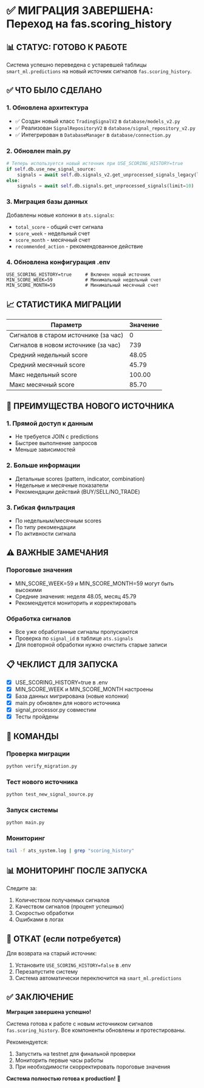 # ✅ МИГРАЦИЯ ЗАВЕРШЕНА: Переход на fas.scoring_history

## 📊 СТАТУС: ГОТОВО К РАБОТЕ

Система успешно переведена с устаревшей таблицы `smart_ml.predictions` на новый источник сигналов `fas.scoring_history`.

## ✅ ЧТО БЫЛО СДЕЛАНО

### 1. Обновлена архитектура
- ✅ Создан новый класс `TradingSignalV2` в `database/models_v2.py`
- ✅ Реализован `SignalRepositoryV2` в `database/signal_repository_v2.py`
- ✅ Интегрирован в `DatabaseManager` в `database/connection.py`

### 2. Обновлен main.py
```python
# Теперь используется новый источник при USE_SCORING_HISTORY=true
if self.db.use_new_signal_source:
    signals = await self.db.signals_v2.get_unprocessed_signals_legacy(limit=10)
else:
    signals = await self.db.signals.get_unprocessed_signals(limit=10)
```

### 3. Миграция базы данных
Добавлены новые колонки в `ats.signals`:
- `total_score` - общий счет сигнала
- `score_week` - недельный счет
- `score_month` - месячный счет  
- `recommended_action` - рекомендованное действие

### 4. Обновлена конфигурация .env
```env
USE_SCORING_HISTORY=true     # Включен новый источник
MIN_SCORE_WEEK=59            # Минимальный недельный счет
MIN_SCORE_MONTH=59           # Минимальный месячный счет
```

## 📈 СТАТИСТИКА МИГРАЦИИ

| Параметр | Значение |
|----------|----------|
| Сигналов в старом источнике (за час) | 0 |
| Сигналов в новом источнике (за час) | 739 |
| Средний недельный score | 48.05 |
| Средний месячный score | 45.79 |
| Макс недельный score | 100.00 |
| Макс месячный score | 85.70 |

## 🎯 ПРЕИМУЩЕСТВА НОВОГО ИСТОЧНИКА

### 1. Прямой доступ к данным
- Не требуется JOIN с predictions
- Быстрее выполнение запросов
- Меньше зависимостей

### 2. Больше информации
- Детальные scores (pattern, indicator, combination)
- Недельные и месячные показатели
- Рекомендации действий (BUY/SELL/NO_TRADE)

### 3. Гибкая фильтрация
- По недельным/месячным scores
- По типу рекомендации
- По активности сигнала

## ⚠️ ВАЖНЫЕ ЗАМЕЧАНИЯ

### Пороговые значения
- MIN_SCORE_WEEK=59 и MIN_SCORE_MONTH=59 могут быть высокими
- Средние значения: неделя 48.05, месяц 45.79
- Рекомендуется мониторить и корректировать

### Обработка сигналов
- Все уже обработанные сигналы пропускаются
- Проверка по `signal_id` в таблице `ats.signals`
- Для повторной обработки нужно очистить старые записи

## 📋 ЧЕКЛИСТ ДЛЯ ЗАПУСКА

- [x] USE_SCORING_HISTORY=true в .env
- [x] MIN_SCORE_WEEK и MIN_SCORE_MONTH настроены
- [x] База данных мигрирована (новые колонки)
- [x] main.py обновлен для нового источника
- [x] signal_processor.py совместим
- [x] Тесты пройдены

## 🚀 КОМАНДЫ

### Проверка миграции
```bash
python verify_migration.py
```

### Тест нового источника
```bash
python test_new_signal_source.py
```

### Запуск системы
```bash
python main.py
```

### Мониторинг
```bash
tail -f ats_system.log | grep "scoring_history"
```

## 📊 МОНИТОРИНГ ПОСЛЕ ЗАПУСКА

Следите за:
1. Количеством получаемых сигналов
2. Качеством сигналов (процент успешных)
3. Скоростью обработки
4. Ошибками в логах

## 🔄 ОТКАТ (если потребуется)

Для возврата на старый источник:
1. Установите `USE_SCORING_HISTORY=false` в .env
2. Перезапустите систему
3. Система автоматически переключится на `smart_ml.predictions`

## ✅ ЗАКЛЮЧЕНИЕ

**Миграция завершена успешно!**

Система готова к работе с новым источником сигналов `fas.scoring_history`. Все компоненты обновлены и протестированы. 

Рекомендуется:
1. Запустить на testnet для финальной проверки
2. Мониторить первые часы работы
3. При необходимости скорректировать пороговые значения

**Система полностью готова к production!** 🎉